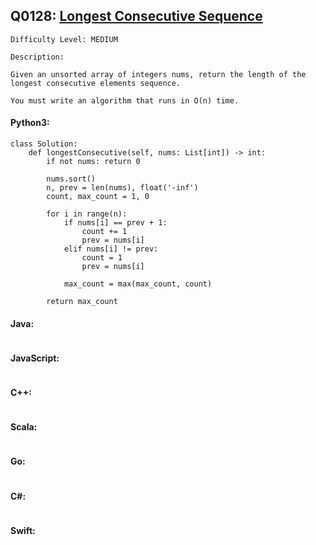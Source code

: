 ## Q0128: [Longest Consecutive Sequence](https://leetcode.com/problems/longest-consecutive-sequence/)

```
Difficulty Level: MEDIUM
```

```
Description:

Given an unsorted array of integers nums, return the length of the longest consecutive elements sequence.

You must write an algorithm that runs in O(n) time.
```

#### Python3:

```
class Solution:
    def longestConsecutive(self, nums: List[int]) -> int:
        if not nums: return 0
        
        nums.sort()
        n, prev = len(nums), float('-inf')
        count, max_count = 1, 0

        for i in range(n):
            if nums[i] == prev + 1:
                count += 1
                prev = nums[i]
            elif nums[i] != prev:
                count = 1
                prev = nums[i]

            max_count = max(max_count, count)

        return max_count
```

#### Java:

```

```

#### JavaScript:

```

```

#### C++:

```

```

#### Scala:

```

```

#### Go:

```

```

#### C#:

```

```

#### Swift:

```

```